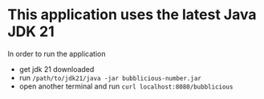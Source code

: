 # This application uses the latest Java JDK 21

In order to run the application
* get jdk 21 downloaded
* run `/path/to/jdk21/java -jar bubblicious-number.jar`
* open another terminal and run `curl localhost:8080/bubblicious`